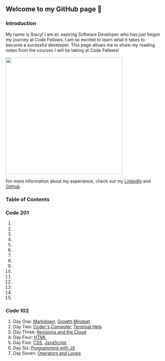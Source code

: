 ## Welcome to my GitHub page 🤩

### Introduction 
My name is Stacy! I am an aspiring Software Developer who has just begun my journey at Code Fellows. I am so excited to learn what it takes to become a sucessful developer. This page allows me to share my reading notes from the courses I will be taking at Code Fellows!

<img src="https://media-exp1.licdn.com/dms/image/C4E03AQHP8D08Bb3wXw/profile-displayphoto-shrink_800_800/0/1647482437612?e=1661385600&v=beta&t=DJdnbccGeAxXoh8JOqHp4shw4-BzN9gOOg8UlM_h6Wg" width="375" />

For more information about my experience, check out my [LinkedIn](https://www.linkedin.com/in/stacy-yu-1a97a722b/) and [GitHub](https://github.com/stacyyuu). 

### Table of Contents

### Code 201
1.
2.
3.
4.
5.
6.
7.
8.
9.
10.
11.
12.
13.
14.
15.

### Code 102
1. Day One: [Markdown](markdown.md), [Growth Mindset](growthmindset.md)
2. Day Two: [Coder's Computer](mycomputer.md), [Terminal Help](terminalcheat.md)
3. Day Three: [Revisions and the Cloud](revisionsandcloud.md)
4. Day Four: [HTML](html.md)
5. Day Five: [CSS](CSS.md), [JavaScript](javascript.md)
6. Day Six: [Programming with JS](js.md)
7. Day Seven: [Operators and Loops](operatorsandloops.md)


